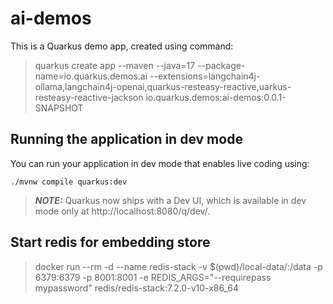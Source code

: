 # ai-demos

This is a Quarkus demo app, created using command:

> quarkus create app --maven --java=17 --package-name=io.quarkus.demos.ai --extensions=langchain4j-ollama,langchain4j-openai,quarkus-resteasy-reactive,uarkus-resteasy-reactive-jackson io.quarkus.demos:ai-demos:0.0.1-SNAPSHOT


## Running the application in dev mode

You can run your application in dev mode that enables live coding using:
```shell script
./mvnw compile quarkus:dev
```

> **_NOTE:_**  Quarkus now ships with a Dev UI, which is available in dev mode only at http://localhost:8080/q/dev/.

## Start redis for embedding store

> docker run --rm -d --name redis-stack -v $(pwd)/local-data/:/data -p 6379:6379 -p 8001:8001 -e REDIS_ARGS="--requirepass mypassword" redis/redis-stack:7.2.0-v10-x86_64

